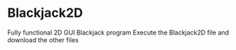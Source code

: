 # Blackjack2D
Fully functional 2D GUI Blackjack program
Execute the Blackjack2D file and download the other files
